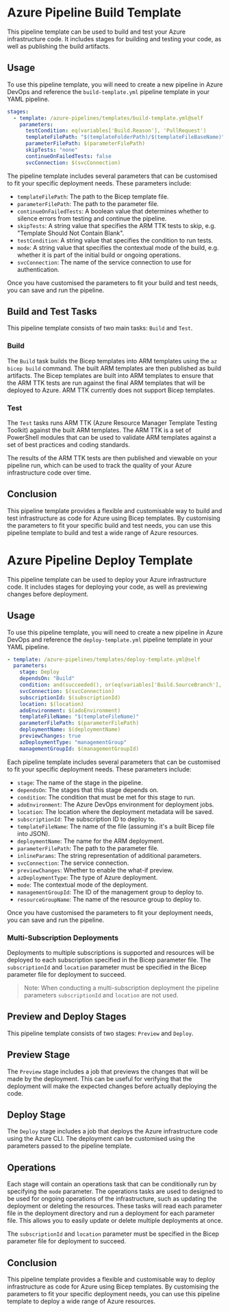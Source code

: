 # Azure Pipeline Build Template

This pipeline template can be used to build and test your Azure infrastructure code. It includes stages for building and testing your code, as well as publishing the build artifacts.

## Usage

To use this pipeline template, you will need to create a new pipeline in Azure DevOps and reference the `build-template.yml` pipeline template in your YAML pipeline.

```yaml
stages:
  - template: /azure-pipelines/templates/build-template.yml@self
    parameters:
      testCondition: eq(variables['Build.Reason'], 'PullRequest')
      templateFilePath: "$(templateFolderPath)/$(templateFileBaseName)"
      parameterFilePath: $(parameterFilePath)
      skipTests: "none"
      continueOnFailedTests: false
      svcConnection: $(svcConnection)
```

The pipeline template includes several parameters that can be customised to fit your specific deployment needs. These parameters include:

- `templateFilePath`: The path to the Bicep template file.
- `parameterFilePath`: The path to the parameter file.
- `continueOnFailedTests`: A boolean value that determines whether to silence errors from testing and continue the pipeline.
- `skipTests`: A string value that specifies the ARM TTK tests to skip, e.g. "Template Should Not Contain Blank".
- `testCondition`: A string value that specifies the condition to run tests.
- `mode`: A string value that specifies the contextual mode of the build, e.g. whether it is part of the initial build or ongoing operations.
- `svcConnection`: The name of the service connection to use for authentication.

Once you have customised the parameters to fit your build and test needs, you can save and run the pipeline.

## Build and Test Tasks

This pipeline template consists of two main tasks: `Build` and `Test`.

### Build

The `Build` task builds the Bicep templates into ARM templates using the `az bicep build` command. The built ARM templates are then published as build artifacts. The Bicep templates are built into ARM templates to ensure that the ARM TTK tests are run against the final ARM templates that will be deployed to Azure. ARM TTK currently does not support Bicep templates.

### Test

The `Test` tasks runs ARM TTK (Azure Resource Manager Template Testing Toolkit) against the built ARM templates. The ARM TTK is a set of PowerShell modules that can be used to validate ARM templates against a set of best practices and coding standards.

The results of the ARM TTK tests are then published and viewable on your pipeline run, which can be used to track the quality of your Azure infrastructure code over time.

## Conclusion

This pipeline template provides a flexible and customisable way to build and test infrastructure as code for Azure using Bicep templates. By customising the parameters to fit your specific build and test needs, you can use this pipeline template to build and test a wide range of Azure resources.

# Azure Pipeline Deploy Template

This pipeline template can be used to deploy your Azure infrastructure code. It includes stages for deploying your code, as well as previewing changes before deployment.

## Usage

To use this pipeline template, you will need to create a new pipeline in Azure DevOps and reference the `deploy-template.yml` pipeline template in your YAML pipeline.

```yaml
- template: /azure-pipelines/templates/deploy-template.yml@self
  parameters:
    stage: Deploy
    dependsOn: "Build"
    condition: and(succeeded(), or(eq(variables['Build.SourceBranch'], 'refs/heads/main'), eq(variables['Build.Reason'], 'Manual')))
    svcConnection: $(svcConnection)
    subscriptionId: $(subscriptionId)
    location: $(location)
    adoEnvironment: $(adoEnvironment)
    templateFileName: "$(templateFileName)"
    parameterFilePath: $(parameterFilePath)
    deploymentName: $(deploymentName)
    previewChanges: true
    azDeploymentType: "managementGroup"
    managementGroupId: $(managementGroupId)
```

Each pipeline template includes several parameters that can be customised to fit your specific deployment needs. These parameters include:

- `stage`: The name of the stage in the pipeline.
- `dependsOn`: The stages that this stage depends on.
- `condition`: The condition that must be met for this stage to run.
- `adoEnvironment`: The Azure DevOps environment for deployment jobs.
- `location`: The location where the deployment metadata will be saved.
- `subscriptionId`: The subscription ID to deploy to.
- `templateFileName`: The name of the file (assuming it's a built Bicep file into JSON).
- `deploymentName`: The name for the ARM deployment.
- `parameterFilePath`: The path to the parameter file.
- `inlineParams`: The string representation of additional parameters.
- `svcConnection`: The service connection.
- `previewChanges`: Whether to enable the what-if preview.
- `azDeploymentType`: The type of Azure deployment.
- `mode`: The contextual mode of the deployment.
- `managementGroupId`: The ID of the management group to deploy to.
- `resourceGroupName`: The name of the resource group to deploy to.

Once you have customised the parameters to fit your deployment needs, you can save and run the pipeline.

### Multi-Subscription Deployments

Deployments to multiple subscriptions is supported and resources will be deployed to each subscription specified in the Bicep parameter file. The `subscriptionId` and `location` parameter must be specified in the Bicep parameter file for deployment to succeed.

> Note: When conducting a multi-subscription deployment the pipeline parameters `subscriptionId` and `location` are not used.

## Preview and Deploy Stages

This pipeline template consists of two stages: `Preview` and `Deploy`.

## Preview Stage

The `Preview` stage includes a job that previews the changes that will be made by the deployment. This can be useful for verifying that the deployment will make the expected changes before actually deploying the code.

## Deploy Stage

The `Deploy` stage includes a job that deploys the Azure infrastructure code using the Azure CLI. The deployment can be customised using the parameters passed to the pipeline template.

## Operations

Each stage will contain an operations task that can be conditionally run by specifying the `mode` parameter. The operations tasks are used to designed to be used for ongoing operations of the infrastructure, such as updating the deployment or deleting the resources. These tasks will read each parameter file in the deployment directory and run a deployment for each parameter file. This allows you to easily update or delete multiple deployments at once.

The `subscriptionId` and `location` parameter must be specified in the Bicep parameter file for deployment to succeed.

## Conclusion

This pipeline template provides a flexible and customisable way to deploy infrastructure as code for Azure using Bicep templates. By customising the parameters to fit your specific deployment needs, you can use this pipeline template to deploy a wide range of Azure resources.

